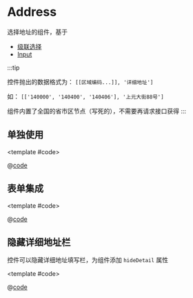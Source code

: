# Address 

选择地址的组件，基于

* [级联选择](https://element-plus.org/zh-CN/component/cascader.html)
* [Input](https://element-plus.org/zh-CN/component/input.html)

:::tip

控件抛出的数据格式为： `[[区域编码...]], '详细地址']`

如： `[['140000', '140400', '140406'], '上元大街88号']`

组件内置了全国的省市区节点（写死的），不需要再请求接口获得
:::

## 单独使用

<demo-block>

<Address-demo1 />

<template #code>

@[code](@demoroot/Address/demo1.vue)

</template>

</demo-block>

## 表单集成

<demo-block>

<Address-demo2 />

<template #code>

@[code](@demoroot/Address/demo2.vue)

</template>

</demo-block>

## 隐藏详细地址栏

控件可以隐藏详细地址填写栏，为组件添加 `hideDetail` 属性

<demo-block>

<Address-hideDetail />

<template #code>

@[code](@demoroot/Address/hideDetail.vue)

</template>

</demo-block>
